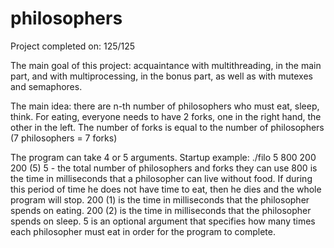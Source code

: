 # philosophers

Project completed on: 125/125

The main goal of this project: acquaintance with multithreading, in the main part, and with multiprocessing, in the bonus part, as well as with mutexes and semaphores.

The main idea: there are n-th number of philosophers who must eat, sleep, think. For eating, everyone needs to have 2 forks, one in the right hand, the other in the left. The number of forks is equal to the number of philosophers (7 philosophers = 7 forks)

The program can take 4 or 5 arguments.
Startup example: ./filo 5 800 200 200 (5)
5 - the total number of philosophers and forks they can use
800 is the time in milliseconds that a philosopher can live without food. If during this period of time he does not have time to eat, then he dies and the whole program will stop.
200 (1) is the time in milliseconds that the philosopher spends on eating.
200 (2) is the time in milliseconds that the philosopher spends on sleep.
5 is an optional argument that specifies how many times each philosopher must eat in order for the program to complete.
